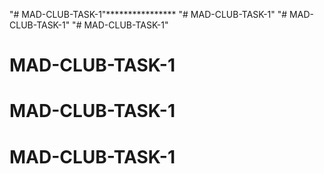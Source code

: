 "# MAD-CLUB-TASK-1"**************** 
"# MAD-CLUB-TASK-1" 
"# MAD-CLUB-TASK-1" 
"# MAD-CLUB-TASK-1" 
# MAD-CLUB-TASK-1
# MAD-CLUB-TASK-1
# MAD-CLUB-TASK-1
